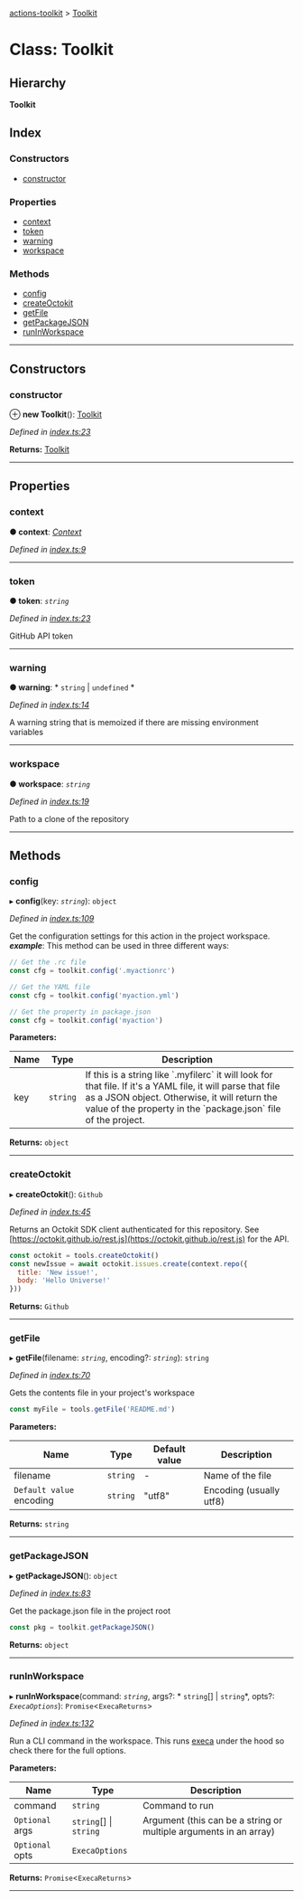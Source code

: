 [actions-toolkit](../README.md) > [Toolkit](../classes/toolkit.md)

# Class: Toolkit

## Hierarchy

**Toolkit**

## Index

### Constructors

* [constructor](toolkit.md#constructor)

### Properties

* [context](toolkit.md#context)
* [token](toolkit.md#token)
* [warning](toolkit.md#warning)
* [workspace](toolkit.md#workspace)

### Methods

* [config](toolkit.md#config)
* [createOctokit](toolkit.md#createoctokit)
* [getFile](toolkit.md#getfile)
* [getPackageJSON](toolkit.md#getpackagejson)
* [runInWorkspace](toolkit.md#runinworkspace)

---

## Constructors

<a id="constructor"></a>

###  constructor

⊕ **new Toolkit**(): [Toolkit](toolkit.md)

*Defined in [index.ts:23](https://github.com/JasonEtco/actions-toolkit/blob/ca68c60/src/index.ts#L23)*

**Returns:** [Toolkit](toolkit.md)

___

## Properties

<a id="context"></a>

###  context

**● context**: *[Context](context.md)*

*Defined in [index.ts:9](https://github.com/JasonEtco/actions-toolkit/blob/ca68c60/src/index.ts#L9)*

___
<a id="token"></a>

###  token

**● token**: *`string`*

*Defined in [index.ts:23](https://github.com/JasonEtco/actions-toolkit/blob/ca68c60/src/index.ts#L23)*

GitHub API token

___
<a id="warning"></a>

###  warning

**● warning**: * `string` &#124; `undefined`
*

*Defined in [index.ts:14](https://github.com/JasonEtco/actions-toolkit/blob/ca68c60/src/index.ts#L14)*

A warning string that is memoized if there are missing environment variables

___
<a id="workspace"></a>

###  workspace

**● workspace**: *`string`*

*Defined in [index.ts:19](https://github.com/JasonEtco/actions-toolkit/blob/ca68c60/src/index.ts#L19)*

Path to a clone of the repository

___

## Methods

<a id="config"></a>

###  config

▸ **config**(key: *`string`*): `object`

*Defined in [index.ts:109](https://github.com/JasonEtco/actions-toolkit/blob/ca68c60/src/index.ts#L109)*

Get the configuration settings for this action in the project workspace.
*__example__*: This method can be used in three different ways:

```js
// Get the .rc file
const cfg = toolkit.config('.myactionrc')

// Get the YAML file
const cfg = toolkit.config('myaction.yml')

// Get the property in package.json
const cfg = toolkit.config('myaction')
```

**Parameters:**

| Name | Type | Description |
| ------ | ------ | ------ |
| key | `string` |  If this is a string like \`.myfilerc\` it will look for that file. If it's a YAML file, it will parse that file as a JSON object. Otherwise, it will return the value of the property in the \`package.json\` file of the project. |

**Returns:** `object`

___
<a id="createoctokit"></a>

###  createOctokit

▸ **createOctokit**(): `Github`

*Defined in [index.ts:45](https://github.com/JasonEtco/actions-toolkit/blob/ca68c60/src/index.ts#L45)*

Returns an Octokit SDK client authenticated for this repository. See [https://octokit.github.io/rest.js](https://octokit.github.io/rest.js) for the API.

```js
const octokit = tools.createOctokit()
const newIssue = await octokit.issues.create(context.repo({
  title: 'New issue!',
  body: 'Hello Universe!'
}))
```

**Returns:** `Github`

___
<a id="getfile"></a>

###  getFile

▸ **getFile**(filename: *`string`*, encoding?: *`string`*): `string`

*Defined in [index.ts:70](https://github.com/JasonEtco/actions-toolkit/blob/ca68c60/src/index.ts#L70)*

Gets the contents file in your project's workspace

```js
const myFile = tools.getFile('README.md')
```

**Parameters:**

| Name | Type | Default value | Description |
| ------ | ------ | ------ | ------ |
| filename | `string` | - |  Name of the file |
| `Default value` encoding | `string` | &quot;utf8&quot; |  Encoding (usually utf8) |

**Returns:** `string`

___
<a id="getpackagejson"></a>

###  getPackageJSON

▸ **getPackageJSON**(): `object`

*Defined in [index.ts:83](https://github.com/JasonEtco/actions-toolkit/blob/ca68c60/src/index.ts#L83)*

Get the package.json file in the project root

```js
const pkg = toolkit.getPackageJSON()
```

**Returns:** `object`

___
<a id="runinworkspace"></a>

###  runInWorkspace

▸ **runInWorkspace**(command: *`string`*, args?: * `string`[] &#124; `string`*, opts?: *`ExecaOptions`*): `Promise`<`ExecaReturns`>

*Defined in [index.ts:132](https://github.com/JasonEtco/actions-toolkit/blob/ca68c60/src/index.ts#L132)*

Run a CLI command in the workspace. This runs [execa](https://github.com/sindresorhus/execa) under the hood so check there for the full options.

**Parameters:**

| Name | Type | Description |
| ------ | ------ | ------ |
| command | `string` |  Command to run |
| `Optional` args |  `string`[] &#124; `string`|  Argument (this can be a string or multiple arguments in an array) |
| `Optional` opts | `ExecaOptions` |

**Returns:** `Promise`<`ExecaReturns`>

___


